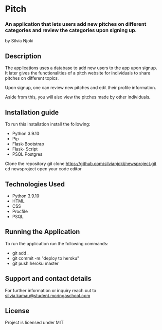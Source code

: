 # Pitch

### An application that lets users add new pitches on different categories and review the categories upon signing up. 

by Silvia Njoki

## Description

The applications uses a database to add new users to the app upon signup. It later gives the functionalities of a pitch website for individuals to share pitches on different topics. 

Upon signup, one can review new pitches and edit their profile information. 

Aside from this, you will also view the pitches made by other individuals. 

## Installation guide
To run this installation install the following:
* Python 3.9.10
* Pip
* Flask-Bootstrap
* Flask- Script
* PSQL Postgres

Clone the repository
git clone https://github.com/silvianjoki/newsproject.git
cd newsproject
open your code editor 

## Technologies Used
* Python 3.9.10
* HTML 
* CSS
* Procfile
* PSQL 

## Running the Application
To run the application run the following commands:
- git add .
- git commit -m "deploy to heroku"
- git push heroku master

## Support and contact details 
For further information or inquiry reach out to silvia.kamau@student.moringaschool.com

## License 
Project is licensed under MIT